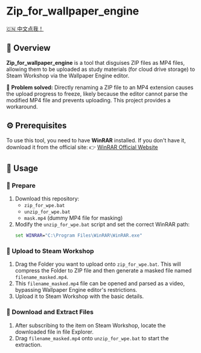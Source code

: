 # Zip_for_wallpaper_engine

[🇨🇳 中文点我！](README_CN.md)

## 📌 Overview
**Zip_for_wallpaper_engine** is a tool that disguises ZIP files as MP4 files, allowing them to be uploaded as study materials (for cloud drive storage) to Steam Workshop via the Wallpaper Engine editor.

🔹 **Problem solved:**
Directly renaming a ZIP file to an MP4 extension causes the upload progress to freeze, likely because the editor cannot parse the modified MP4 file and prevents uploading. This project provides a workaround.

## ⚙️ Prerequisites
To use this tool, you need to have **WinRAR** installed. If you don't have it, download it from the official site:
👉 [WinRAR Official Website](https://www.win-rar.com/)

## 📖 Usage

### 🔹 Prepare
1. Download this repository:
   - `zip_for_wpe.bat`
   - `unzip_for_wpe.bat`
   - `mask.mp4` (dummy MP4 file for masking)
2. Modify the `unzip_for_wpe.bat` script and set the correct WinRAR path:
   ```bat
   set WINRAR="C:\Program Files\WinRAR\WinRAR.exe"
   ```

### 🔹 Upload to Steam Workshop
1. Drag the Folder you want to upload onto `zip_for_wpe.bat`. This will compress the Folder to ZIP file and then generate a masked file named `filename_masked.mp4`.
2. This `filename_masked.mp4` file can be opened and parsed as a video, bypassing Wallpaper Engine editor's restrictions.
3. Upload it to Steam Workshop with the basic details.

### 🔹 Download and Extract Files
1. After subscribing to the item on Steam Workshop, locate the downloaded file in file Explorer.
2. Drag `filename_masked.mp4` onto `unzip_for_wpe.bat` to start the extraction.
